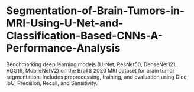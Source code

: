 # Segmentation-of-Brain-Tumors-in-MRI-Using-U-Net-and-Classification-Based-CNNs-A-Performance-Analysis
Benchmarking deep learning models (U-Net, ResNet50, DenseNet121, VGG16, MobileNetV2) on the BraTS 2020 MRI dataset for brain tumor segmentation. Includes preprocessing, training, and evaluation using Dice, IoU, Precision, Recall, and Sensitivity.
